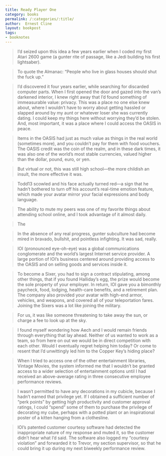 ```yaml
---
title: Ready Player One
category: books
permalink: /:categories/:title/
author:  Ernest Cline
layout: bookpost
tags:
- booknotes
---
```


>  I’d seized upon this idea a few years earlier when I coded my first Atari 2600 game (a gunter rite of passage, like a Jedi building his first lightsaber).

>  To quote the Almanac: “People who live in glass houses should shut the fuck up.”

>  I’d discovered it four years earlier, while searching for discarded computer parts. When I first opened the door and gazed into the van’s darkened interior, I knew right away that I’d found something of immeasurable value: privacy. This was a place no one else knew about, where I wouldn’t have to worry about getting hassled or slapped around by my aunt or whatever loser she was currently dating. I could keep my things here without worrying they’d be stolen. And, most important, it was a place where I could access the OASIS in peace.

>  Items in the OASIS had just as much value as things in the real world (sometimes more), and you couldn’t pay for them with food vouchers. The OASIS credit was the coin of the realm, and in these dark times, it was also one of the world’s most stable currencies, valued higher than the dollar, pound, euro, or yen.

>  But virtual or not, this was still high school—the more childish an insult, the more effective it was.

>  Todd13 scowled and his face actually turned red—a sign that he hadn’t bothered to turn off his account’s real-time emotion feature, which made your avatar mirror your facial expressions and body language.

>  The ability to mute my peers was one of my favorite things about attending school online, and I took advantage of it almost daily.

>  The

>  In the absence of any real progress, gunter subculture had become mired in bravado, bullshit, and pointless infighting. It was sad, really.

>  IOI (pronounced eye-oh-eye) was a global communications conglomerate and the world’s largest Internet service provider. A large portion of IOI’s business centered around providing access to the OASIS and on selling goods and services inside it.

>  To become a Sixer, you had to sign a contract stipulating, among other things, that if you found Halliday’s egg, the prize would become the sole property of your employer. In return, IOI gave you a bimonthly paycheck, food, lodging, health-care benefits, and a retirement plan. The company also provided your avatar with high-end armor, vehicles, and weapons, and covered all of your teleportation fares. Joining the Sixers was a lot like joining the military.

>  For us, it was like someone threatening to take away the sun, or charge a fee to look up at the sky.

>  I found myself wondering how Aech and I would remain friends through everything that lay ahead. Neither of us wanted to work as a team, so from here on out we would be in direct competition with each other. Would I eventually regret helping him today? Or come to resent that I’d unwittingly led him to the Copper Key’s hiding place?

>  When I tried to access one of the other entertainment libraries, Vintage Movies, the system informed me that I wouldn’t be granted access to a wider selection of entertainment options until I had received an above-average rating in three consecutive employee performance reviews.

>  I wasn’t permitted to have any decorations in my cubicle, because I hadn’t earned that privilege yet. If I obtained a sufficient number of “perk points” by getting high productivity and customer approval ratings, I could “spend” some of them to purchase the privilege of decorating my cube, perhaps with a potted plant or an inspirational poster of a kitten hanging from a clothesline.

>  IOI’s patented customer courtesy software had detected the inappropriate nature of my response and muted it, so the customer didn’t hear what I’d said. The software also logged my “courtesy violation” and forwarded it to Trevor, my section supervisor, so that he could bring it up during my next biweekly performance review.

